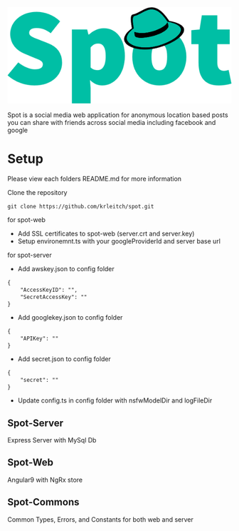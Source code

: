 ![image info](./spot-web/src/assets/images/logo_v7.png)

Spot is a social media web application for anonymous location based posts you can share with friends across social media including facebook and google

# Setup

Please view each folders README.md for more information

Clone the repository
```
git clone https://github.com/krleitch/spot.git
```

for spot-web
- Add SSL certificates to spot-web (server.crt and server.key)
- Setup environemnt.ts with your googleProviderId and server base url

for spot-server
- Add awskey.json to config folder
```
{
    "AccessKeyID": "",
    "SecretAccessKey": ""
}
```
- Add googlekey.json to config folder
```
{
    "APIKey": ""
}
```
- Add secret.json to config folder
```
{
    "secret": ""
}
```
- Update config.ts in config folder with nsfwModelDir and logFileDir

## Spot-Server
Express Server with MySql Db

## Spot-Web
Angular9 with NgRx store
## Spot-Commons
Common Types, Errors, and Constants for both web and server